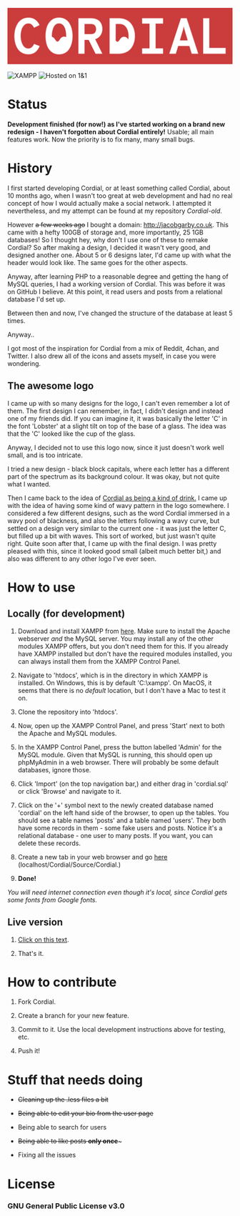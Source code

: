 [![Cordial](https://github.com/j4cobgarby/Cordial/blob/master/cordial-onred.png)](http://cordial.jacobgarby.co.uk)

![XAMPP](https://d16zszyyqlzz6z.cloudfront.net/images/stamps/stamp-173x38-f087cb4d.gif)
![Hosted on 1&1](https://pbs.twimg.com/profile_images/878153593467097088/beLm2vCz_normal.jpg)

# Status

**Development finished (for now!) as I've started working on a brand new redesign - I haven't forgotten about Cordial entirely!**
Usable; all main features work. Now the priority is to fix many, many small bugs.

# History

I first started developing Cordial, or at least something called Cordial, about 10 months ago, when I wasn't too great at web development and had no real concept of how I would actually make a social network. I attempted it nevertheless, and my attempt can be found at my repository *Cordial-old*.

However ~~a few weeks ago~~ I bought a domain: http://jacobgarby.co.uk. This came with a hefty 100GB of storage and, more importantly, 25 1GB databases! So I thought hey, why don't I use one of these to remake Cordial? So after making a design, I decided it wasn't very good, and designed another one. About 5 or 6 designs later, I'd came up with what the header would look like. The same goes for the other aspects.

Anyway, after learning PHP to a reasonable degree and getting the hang of MySQL queries, I had a working version of Cordial. This was before it was on GitHub I believe. At this point, it read users and posts from a relational database I'd set up.

Between then and now, I've changed the structure of the database at least 5 times.

Anyway..

I got most of the inspiration for Cordial from a mix of Reddit, 4chan, and Twitter. I also drew all of the icons and assets myself, in case you were wondering.

## The awesome logo

I came up with so many designs for the logo, I can't even remember a lot of them. The first design I can remember, in fact, I didn't design and instead one of my friends did. If you can imagine it, it was basically the letter 'C' in the font 'Lobster' at a slight tilt on top of the base of a glass. The idea was that the 'C' looked like the cup of the glass.

Anyway, I decided not to use this logo now, since it just doesn't work well small, and is too intricate.

I tried a new design - black block capitals, where each letter has a different part of the spectrum as its background colour. It was okay, but not quite what I wanted.

Then I came back to the idea of [Cordial as being a kind of drink.](https://en.wikipedia.org/wiki/Cordial) I came up with the idea of having some kind of wavy pattern in the logo somewhere. I considered a few different designs, such as the word Cordial immersed in a wavy pool of blackness, and also the letters following a wavy curve, but settled on a design very similar to the current one - it was just the letter C, but filled up a bit with waves. This sort of worked, but just wasn't quite right. Quite soon after that, I came up with the final design. I was pretty pleased with this, since it looked good small (albeit much better bit,) and also was different to any other logo I've ever seen.

# How to use

## Locally (for development)

 1. Download and install XAMPP from [here](https://www.apachefriends.org/index.html). Make sure to install the Apache webserver *and* the MySQL server. You may install any of the other modules XAMPP offers, but you don't need them for this. If you already have XAMPP installed but don't have the required modules installed, you can always install them from the XAMPP Control Panel.
 
 2. Navigate to 'htdocs', which is in the directory in which XAMPP is installed. On Windows, this is by default 'C:\xampp'. On MacOS, it seems that there is no *default* location, but I don't have a Mac to test it on.
 
 3. Clone the repository into 'htdocs'.
 
 4. Now, open up the XAMPP Control Panel, and press 'Start' next to both the Apache and MySQL modules.
 
 5. In the XAMPP Control Panel, press the button labelled 'Admin' for the MySQL module. Given that MySQL is running, this should open up phpMyAdmin in a web browser. There will probably be some default databases, ignore those.
 
 6. Click 'Import' (on the top navigation bar,) and either drag in 'cordial.sql' or click 'Browse' and navigate to it.
 
 7. Click on the '+' symbol next to the newly created database named 'cordial' on the left hand side of the browser, to open up the tables. You should see a table names 'posts' and a table named 'users'. They both have some records in them - some fake users and posts. Notice it's a relational database - one user to many posts. If you want, you can delete these records.
 
 8. Create a new tab in your web browser and go [here](http://localhost/Cordial/Source/Cordial/) (localhost/Cordial/Source/Cordial.)
 
 9. **Done!**
 
*You will need internet connection even though it's local, since Cordial gets some fonts from Google fonts.*

## Live version

 1. [Click on this text](http://cordial.jacobgarby.co.uk).
 
 2. That's it.
 
# How to contribute

 1. Fork Cordial.
 
 2. Create a branch for your new feature.
 
 3. Commit to it. Use the local development instructions above for testing, etc.
 
 4. Push it!
 
# Stuff that needs doing

 - ~~Cleaning up the .less files a bit~~
 
 - ~~Being able to edit your bio from the user page~~
 
 - Being able to search for users
 
 - ~~Being able to like posts **only once**~~~
 
 - Fixing all the issues
 
# License

### GNU General Public License v3.0
